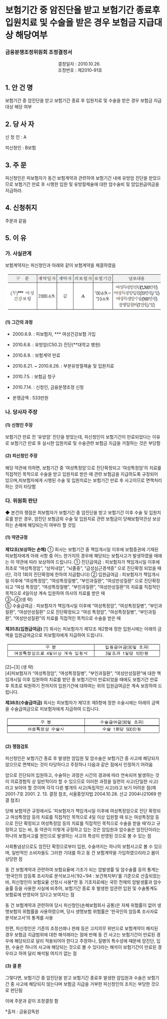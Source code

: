# 보험기간 중 암진단을 받고 보험기간 종료후 입원치료 및 수술을 받은 경우 보험금 지급대상 해당여부

### 금융분쟁조정위원회 조정결정서

&nbsp;&nbsp;&nbsp;&nbsp;&nbsp;&nbsp;&nbsp;&nbsp;&nbsp;&nbsp; &nbsp;&nbsp;&nbsp;&nbsp;&nbsp;&nbsp;&nbsp;&nbsp;&nbsp;&nbsp; &nbsp;&nbsp;&nbsp;&nbsp;&nbsp;&nbsp;&nbsp;&nbsp;&nbsp;&nbsp; &nbsp;&nbsp;&nbsp;&nbsp;&nbsp;&nbsp;&nbsp;&nbsp;&nbsp;&nbsp;결정일자 : 2010.10.26.<br>&nbsp;&nbsp;&nbsp;&nbsp;&nbsp;&nbsp;&nbsp;&nbsp;&nbsp;&nbsp; &nbsp;&nbsp;&nbsp;&nbsp;&nbsp;&nbsp;&nbsp;&nbsp;&nbsp;&nbsp; &nbsp;&nbsp;&nbsp;&nbsp;&nbsp;&nbsp;&nbsp;&nbsp;&nbsp;&nbsp; &nbsp;&nbsp;&nbsp;&nbsp;&nbsp;&nbsp;&nbsp;&nbsp;&nbsp;
조정번호 : 제2010-91호

## 1. 안 건 명
보험기간 중 암진단을 받고 보험기간 종료 후 입원치료 및  수술을 받은 경우 보험금 지급대상 해당 여부

## 2. 당 사 자 
신 청 인  : A

피신청인  : B보험

## 3. 주    문

피신청인은 피보험자가 동건 보험계약과 관련하여 보험기간 내에 유방암 진단을 받았으므로 보험기간 만료 후 시행한 입원 및 유방절제술에 대한 암수술비 및 암입원급여금을 지급하라.


## 4. 신청취지 
주문과 같음

## 5. 이   유 

### 가. 사실관계

보험계약자는 피신청인과 아래와 같이 보험계약을 체결하였음

![alt image](https://raw.githubusercontent.com/aijinet/bodoc-claim-contents/master/contents/images/133_1.PNG)
<!--
구  분
계약일자
계약자
피보험자
보험기간
담보내용
(무)*** 여성 건강보험
2000.6.9.
갑
A
‘00.6.9.~
‘10.6.9.
여성특정암진단(1,500만원)
여성특정암입원(10만원/일)
여성특정암수술(500만원)
질병입원비(1만원/일)
-->

#### (1) 그간의 과정

* 2000.6.9. : 피보험자, *** 여성건강보험 가입
 
* 2010.6.8. : 유방암(C50.2) 진단(**대학교 병원)

* 2010.6.9. : 보험계약 만료

* 2010.6.21. ~ 2010.6.26. : 부분유방절제술 및 입원치료

* 2010.7.5. : 보험금 청구

* 2010.7.14. : 신청인, 금융분쟁조정 신청

* 분쟁금액 : 533만원


### 나. 당사자 주장 

#### (1) 신청인 주장 

보험기간 만료 전 ‘유방암’ 진단을 받았는데, 피신청인이 보험기간이 만료되었다는 이유로 보험기간 만료 후 실시한 입원치료 및 수술관련 보험금 지급을 거절하는 것은 부당함

#### (2) 피신청인 주장

해당 약관에 의하면, 보험기간 중 ‘여성특정암’으로 진단확정되고 ‘여성특정암’의 치료를 직접적인 목적으로 수술을 받고 입원치료 받은 때 관련 보험금을 지급하도록 규정되어 있으며,피보험자에게 시행된 수술 및 입원치료는 보험기간 만료 후 사고이므로 면책처리하는 것이 타당함

### 다. 위원회 판단

◆ 본건의 쟁점은 피보험자가 보험기간 중 암진단을 받고 보험기간 이후 수술 및 입원치료를 받은 경우, 암진단 보험금외 수술 및 입원치료 관련 보험금이 당해보험약관상 보상하는 손해에 해당되는지 여부라 할 것임

#### (1) 약관규정  

  **제12조(보상하는 손해)** ① 회사는 보험기간 중 책임개시일 이후에 보험증권에 기재된 피보험자에게 아래 사항 중 어느 한가지의 경우에 해당되는 보험사고가 발생하였을 때에는 이 약관에 따라 보상하여 드립니다. ① 진단급여금 : 피보험자가 책임개시일 이후에 최초로 “여성특정암”, “상피내암”, “뇌졸중”, “급성심근경색증” 으로 진단확정 되었을 때(단, 각각 1회의 진단확정에 한하여 지급합니다) ② 입원급여금 : 피보험자가 책임개시일 이후에 “여성특정암”, “여성특정질병”, “부인과질환”, “여성만성질환” 으로 진단확정되고 “여성 특정암”, “여성특정질병”, “부인과질환”, “여성만성질환”의 치료를 직접적인 목적으로 4일이상 계속 입원하여 의사의 치료를 받은 때<br>
  ③~④(생  략)<br>
  ⑤ 수술급여금 : 피보험자가 책임개시일 이후에 “여성특정암”, “여성특정질병”, “부인과질환”, “여성만성질환” 으로 진단확정되고 “여성 특정암”, “여성특정질병”, “부인과질환”, “여성만성질환”의 치료를 직접적인 목적으로 수술을 받은 때<br>

**제35조(입원급여금)** [1] 회사는 피보험자가 제12조 제2항에 정한 입원시에는 아래의 금액을 입원급여금으로 피보험자에게 지급하여 드립니다.<br>

![alt image](https://raw.githubusercontent.com/aijinet/bodoc-claim-contents/master/contents/images/133_2.PNG)

<!--
구 분
입원급여금(90일 초과)
여성특정암으로 4일이상 계속 입원시
3일초과 1일당 10만원
-->

[2]~[3] (생  략)<br>
[4]피보험자가 “여성특정암”, “여성특정질병”, “부인과질환”, “여성만성질환”에 대한 책임개시일 이후 입원하여 치료를 받던 중 보험기간이 만료되었을 때에도 보험기간 만료 후 최초로 퇴원하기 전까지의 입원기간에 대하여는 위의 입원급여금은 계속 보장하여 드립니다.<br>

**제38조(수술급여금)**  회사는 피보험자가 제12조 제5항에 정한 수술시에는 아래의 금액을 수술급여금으로 피보험자에게 지급하여 드립니다.<br>

![alt image](https://raw.githubusercontent.com/aijinet/bodoc-claim-contents/master/contents/images/133_3.PNG)

<!--
구 분
수술급여금(90일 초과)
여성특정암 수술시
수술 1회당 500만원
-->

#### (2) 쟁점검토

피신청인은 보험기간 종료 후 발생한 암입원 및 암수술은 보험기간 중 사고에 해당되지 않으므로 면책되는 것이 타당하다고 주장하나 다음과 같은 점에서 인정하기 어려움

암으로 진단되어 입원하고, 수술하는 과정은 시간의 경과에 따라 연속되어 발생하는 것이 의료경험칙 상 일반적이라 할 수 있으므로 이러한 과정을 일련의 사고(단일한 사고)라고 보아야 할 것이며 각각 다른 별개의 사고(독립적인 사고)라고 보기 어려운 점(제2001-7호 2001. 2. 13. 결정 참조, 서울중앙지법 2004.10.28. 선고 2004나21069 판결 참조)

당해 보험약관 규정에서도 ‘피보험자가 책임개시일 이후에 여성특정암으로 진단 확정되고 여성특정암 등의 치료를 직접적인 목적으로 4일 이상 입원할 때 또는 여성특정암 등으로 진단 확정되고 여성특정암 등의 치료를 직접적인 목적으로 수술을 받을 때’라고 규정하고 있는 바, 동 약관이 이렇게 규정하고 있는 것은 암입원과 암수술은 암진단이라는 하나의 보험사고를 원인으로 발생하는 사고의 특성이 반영된 것으로 볼 수 있는 점

사회통념상으로도 암진단 확정으로부터 입원, 수술까지는 하나의 보험사고로 볼 수 있으며, 일반적인 소비자들도 그러한 기대를 하고 동 건 보험계약을 가입하였으리라고 봄이 상당한 점

동 건 보험계약과 관련하여 보험요율에 기초가 되는 암발생률 및 암수술률 등의 통계는 ‘한국인의 암등록 조사자료 분석보고서(‘92~‘94 : 보건복지부)’를 기준으로 산출되었는 바, 피신청인이 보험요율 산정시 사용*한 동 기초자료에는 국민 전체의 암발생률과 암수술률 등을 사용한 사실에 비추어, 보험기간 종료 후 발생한 암관련 입원 및 수술통계도 보험료에 반영되어 있다고 보여지는 점

동 건 보험계약과 관련하여 당시 피신청인(손해보험회사 공통)은 자체 위험률이 없어 생명보험의 위험률을 사용하였으며, 당시 생명보험 위험률은 ‘한국인의 암등록 조사자료 분석보고서’의 통계를 사용

한편, 피신청인은 기존의 조정선례나 판례 등은 고지의무 위반으로 보험계약이 해지된 경우 보험금 지급범위에 대한 해석례라는 점에 반해 동 건 사고는 보험기간이 만료된 경우에 해당되므로 달리 적용되어야 한다고 주장하나, 질병의 특수성에 때문에 암진단, 입원, 수술은 하나의 사고에 해당되는 것으로 볼 수 있다라는 해석이 보험기간이 만료된 경우라고 하여 달리 해석될 여지가 없는 점

#### (3) 결 론   

그렇다면, 보험기간 중 암진단을 받고 보험기간 종료후 발생한 암입원과 수술은 보험기간 중 사고에 해당되지 않는다며 보험금 지급을 거부한 피신청인의 조치는 부당한 것으로 판단됨

이에 주문과 같이 조정결정 함


*출처 : 금융감독원